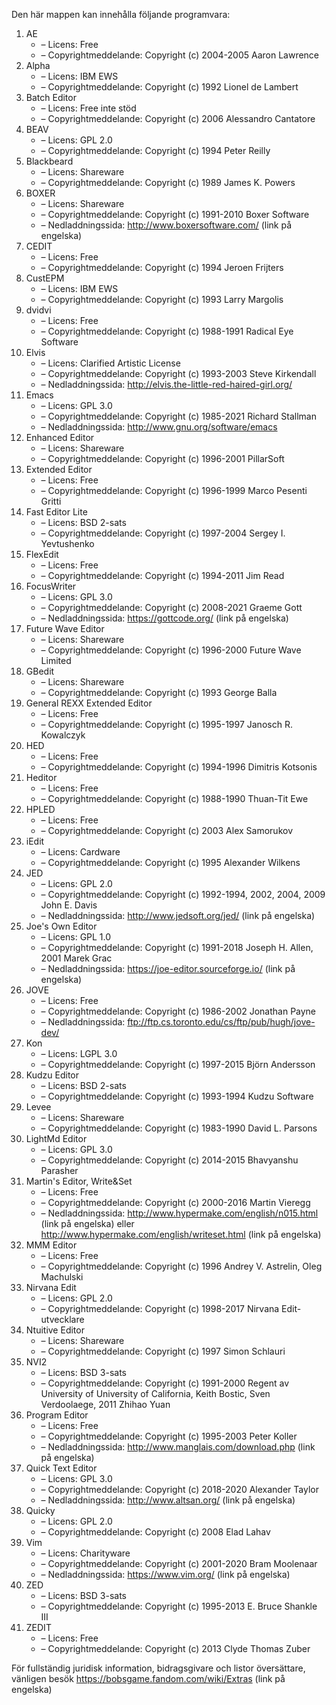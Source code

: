 ﻿Den här mappen kan innehålla följande programvara:

1. AE
   - – Licens: Free
   - – Copyrightmeddelande: Copyright (c) 2004-2005 Aaron Lawrence
2. Alpha
   - – Licens: IBM EWS
   - – Copyrightmeddelande: Copyright (c) 1992 Lionel de Lambert
3. Batch Editor
   - – Licens: Free inte stöd
   - – Copyrightmeddelande: Copyright (c) 2006 Alessandro Cantatore
4. BEAV
   - – Licens: GPL 2.0
   - – Copyrightmeddelande: Copyright (c) 1994 Peter Reilly
5. Blackbeard
   - – Licens: Shareware
   - – Copyrightmeddelande: Copyright (c) 1989 James K. Powers
6. BOXER
   - – Licens: Shareware
   - – Copyrightmeddelande: Copyright (c) 1991-2010 Boxer Software
   - – Nedladdningssida: http://www.boxersoftware.com/ (link på engelska)
7. CEDIT
   - – Licens: Free
   - – Copyrightmeddelande: Copyright (c) 1994 Jeroen Frijters
8. CustEPM
   - – Licens: IBM EWS
   - – Copyrightmeddelande: Copyright (c) 1993 Larry Margolis
9. dvidvi
   - – Licens: Free
   - – Copyrightmeddelande: Copyright (c) 1988-1991 Radical Eye Software
10. Elvis
    - – Licens: Clarified Artistic License
    - – Copyrightmeddelande: Copyright (c) 1993-2003 Steve Kirkendall
    - – Nedladdningssida: http://elvis.the-little-red-haired-girl.org/
11. Emacs
    - – Licens: GPL 3.0
    - – Copyrightmeddelande: Copyright (c) 1985-2021 Richard Stallman
    - – Nedladdningssida: http://www.gnu.org/software/emacs
12. Enhanced Editor
    - – Licens: Shareware
    - – Copyrightmeddelande: Copyright (c) 1996-2001 PillarSoft
13. Extended Editor
    - – Licens: Free
    - – Copyrightmeddelande: Copyright (c) 1996-1999 Marco Pesenti Gritti
14. Fast Editor Lite
    - – Licens: BSD 2-sats
    - – Copyrightmeddelande: Copyright (c) 1997-2004 Sergey I. Yevtushenko
15. FlexEdit
    - – Licens: Free
    - – Copyrightmeddelande: Copyright (c) 1994-2011 Jim Read
16. FocusWriter
    - – Licens: GPL 3.0
    - – Copyrightmeddelande: Copyright (c) 2008-2021 Graeme Gott
    - – Nedladdningssida: https://gottcode.org/ (link på engelska)
17. Future Wave Editor
    - – Licens: Shareware
    - – Copyrightmeddelande: Copyright (c) 1996-2000 Future Wave Limited
18. GBedit
    - – Licens: Shareware
    - – Copyrightmeddelande: Copyright (c) 1993 George Balla
19. General REXX Extended Editor
    - – Licens: Free
    - – Copyrightmeddelande: Copyright (c) 1995-1997 Janosch R. Kowalczyk
20. HED
    - – Licens: Free
    - – Copyrightmeddelande: Copyright (c) 1994-1996 Dimitris Kotsonis
21. Heditor
    - – Licens: Free
    - – Copyrightmeddelande: Copyright (c) 1988-1990 Thuan-Tit Ewe
22. HPLED
    - – Licens: Free
    - – Copyrightmeddelande: Copyright (c) 2003 Alex Samorukov
23. iEdit
    - – Licens: Cardware
    - – Copyrightmeddelande: Copyright (c) 1995 Alexander Wilkens
24. JED
    - – Licens: GPL 2.0
    - – Copyrightmeddelande: Copyright (c) 1992-1994, 2002, 2004, 2009 John E. Davis
    - – Nedladdningssida: http://www.jedsoft.org/jed/ (link på engelska)
25. Joe's Own Editor
    - – Licens: GPL 1.0
    - – Copyrightmeddelande: Copyright (c) 1991-2018 Joseph H. Allen, 2001 Marek Grac
    - – Nedladdningssida: https://joe-editor.sourceforge.io/ (link på engelska)
26. JOVE
    - – Licens: Free
    - – Copyrightmeddelande: Copyright (c) 1986-2002 Jonathan Payne
    - – Nedladdningssida: ftp://ftp.cs.toronto.edu/cs/ftp/pub/hugh/jove-dev/
27. Kon
    - – Licens: LGPL 3.0
    - – Copyrightmeddelande: Copyright (c) 1997-2015 Björn Andersson
28. Kudzu Editor
    - – Licens: BSD 2-sats
    - – Copyrightmeddelande: Copyright (c) 1993-1994 Kudzu Software
29. Levee
    - – Licens: Shareware
    - – Copyrightmeddelande: Copyright (c) 1983-1990 David L. Parsons
30. LightMd Editor
    - – Licens: GPL 3.0
    - – Copyrightmeddelande: Copyright (c) 2014-2015 Bhavyanshu Parasher
31. Martin's Editor, Write&Set
    - – Licens: Free
    - – Copyrightmeddelande: Copyright (c) 2000-2016 Martin Vieregg
    - – Nedladdningssida: http://www.hypermake.com/english/n015.html (link på engelska) eller http://www.hypermake.com/english/writeset.html (link på engelska)
32. MMM Editor
    - – Licens: Free
    - – Copyrightmeddelande: Copyright (c) 1996 Andrey V. Astrelin, Oleg Machulski
33. Nirvana Edit
    - – Licens: GPL 2.0
    - – Copyrightmeddelande: Copyright (c) 1998-2017 Nirvana Edit-utvecklare
34. Ntuitive Editor
    - – Licens: Shareware
    - – Copyrightmeddelande: Copyright (c) 1997 Simon Schlauri
35. NVI2
    - – Licens: BSD 3-sats
    - – Copyrightmeddelande: Copyright (c) 1991-2000 Regent av University of University of California, Keith Bostic, Sven Verdoolaege, 2011 Zhihao Yuan
36. Program Editor
    - – Licens: Free
    - – Copyrightmeddelande: Copyright (c) 1995-2003 Peter Koller
    - – Nedladdningssida: http://www.manglais.com/download.php (link på engelska)
37. Quick Text Editor
    - – Licens: GPL 3.0
    - – Copyrightmeddelande: Copyright (c) 2018-2020 Alexander Taylor
    - – Nedladdningssida: http://www.altsan.org/ (link på engelska)
38. Quicky
    - – Licens: GPL 2.0
    - – Copyrightmeddelande: Copyright (c) 2008 Elad Lahav
39. Vim
    - – Licens: Charityware
    - – Copyrightmeddelande: Copyright (c) 2001-2020 Bram Moolenaar
    - – Nedladdningssida: https://www.vim.org/ (link på engelska)
40. ZED
    - – Licens: BSD 3-sats
    - – Copyrightmeddelande: Copyright (c) 1995-2013 E. Bruce Shankle III
41. ZEDIT
    - – Licens: Free
    - – Copyrightmeddelande: Copyright (c) 2013 Clyde Thomas Zuber

För fullständig juridisk information, bidragsgivare och listor översättare, vänligen besök https://bobsgame.fandom.com/wiki/Extras (link på engelska)
